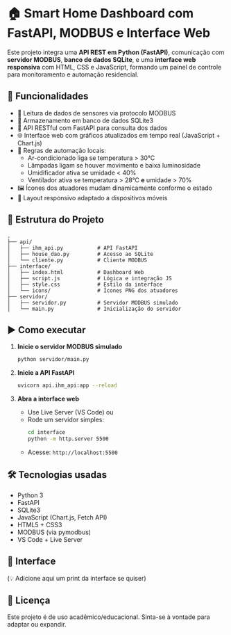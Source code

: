 # 🏠 Smart Home Dashboard com FastAPI, MODBUS e Interface Web

Este projeto integra uma **API REST em Python (FastAPI)**, comunicação com **servidor MODBUS**, **banco de dados SQLite**, e uma **interface web responsiva** com HTML, CSS e JavaScript, formando um painel de controle para monitoramento e automação residencial.

## 🚀 Funcionalidades

- 📡 Leitura de dados de sensores via protocolo MODBUS
- 📁 Armazenamento em banco de dados SQLite3
- 🔄 API RESTful com FastAPI para consulta dos dados
- 🌐 Interface web com gráficos atualizados em tempo real (JavaScript + Chart.js)
- 🤖 Regras de automação locais:
  - Ar-condicionado liga se temperatura > 30°C
  - Lâmpadas ligam se houver movimento e baixa luminosidade
  - Umidificador ativa se umidade < 40%
  - Ventilador ativa se temperatura > 28°C **e** umidade > 70%
- 🖼️ Ícones dos atuadores mudam dinamicamente conforme o estado
- 📱 Layout responsivo adaptado a dispositivos móveis

## 📂 Estrutura do Projeto

```
.
├── api/
│   ├── ihm_api.py           # API FastAPI
│   ├── house_dao.py         # Acesso ao SQLite
│   └── cliente.py           # Cliente MODBUS
├── interface/
│   ├── index.html           # Dashboard Web
│   ├── script.js            # Lógica e integração JS
│   ├── style.css            # Estilo da interface
│   └── icons/               # Ícones PNG dos atuadores
├── servidor/
│   ├── servidor.py          # Servidor MODBUS simulado
│   └── main.py              # Inicialização do servidor
```

## ▶️ Como executar

1. **Inicie o servidor MODBUS simulado**
   ```bash
   python servidor/main.py
   ```

2. **Inicie a API FastAPI**
   ```bash
   uvicorn api.ihm_api:app --reload
   ```

3. **Abra a interface web**
   - Use Live Server (VS Code) ou
   - Rode um servidor simples:
     ```bash
     cd interface
     python -m http.server 5500
     ```
   - Acesse: `http://localhost:5500`

## 🛠️ Tecnologias usadas

- Python 3
- FastAPI
- SQLite3
- JavaScript (Chart.js, Fetch API)
- HTML5 + CSS3
- MODBUS (via pymodbus)
- VS Code + Live Server

## 📸 Interface

(💡 Adicione aqui um print da interface se quiser)

## 📃 Licença

Este projeto é de uso acadêmico/educacional. Sinta-se à vontade para adaptar ou expandir.

